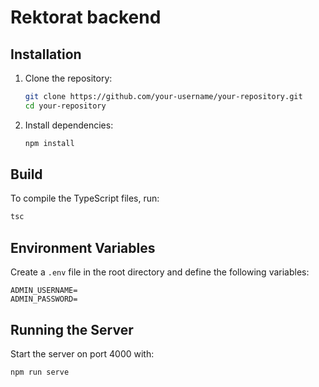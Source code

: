 # Rektorat backend

## Installation

1. Clone the repository:
   ```sh
   git clone https://github.com/your-username/your-repository.git
   cd your-repository
   ```
2. Install dependencies:
   ```sh
   npm install
   ```

## Build

To compile the TypeScript files, run:
```sh
tsc
```

## Environment Variables

Create a `.env` file in the root directory and define the following variables:
```
ADMIN_USERNAME=
ADMIN_PASSWORD=
```

## Running the Server

Start the server on port 4000 with:
```sh
npm run serve
```


